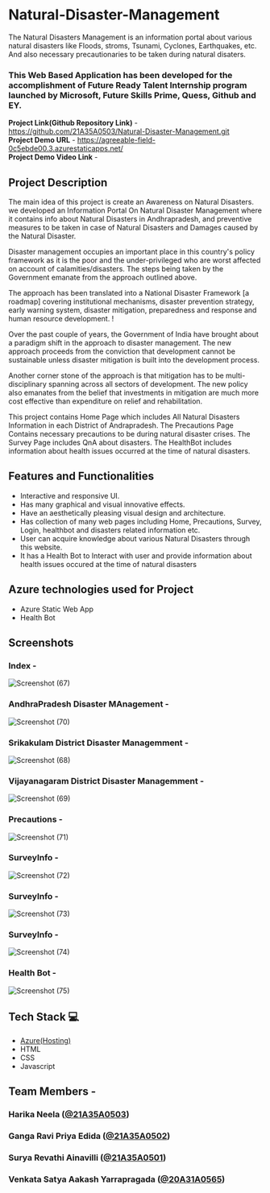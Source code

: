 # Natural-Disaster-Management

The Natural Disasters Management is an information portal about various natural disasters like Floods, stroms, Tsunami, Cyclones, Earthquakes, etc. And also necessary precautionaries to be taken during natural disaters.


### This Web Based Application has been developed for the accomplishment of Future Ready Talent Internship program launched by Microsoft, Future Skills Prime, Quess, Github and EY.

**Project Link(Github Repository Link)** - https://github.com/21A35A0503/Natural-Disaster-Management.git  <br>
**Project Demo URL** - https://agreeable-field-0c5ebde00.3.azurestaticapps.net/ <br>
**Project Demo Video Link** - 

## Project Description

The main idea of this project is create an Awareness on Natural Disasters.
we developed an Information Portal On Natural Disaster Management where it contains info about Natural Disasters in Andhrapradesh, and preventive measures to be taken in case of Natural Disasters and Damages caused by the Natural Disaster. 

Disaster management occupies an important place in this country's policy framework as it is the poor and the under-privileged who are worst affected on account of calamities/disasters. The steps being taken by the Government emanate from the approach outlined above.

The approach has been translated into a National Disaster Framework [a roadmap] covering institutional mechanisms, disaster prevention strategy, early warning system, disaster mitigation, preparedness and response and human resource development. !


Over the past couple of years, the Government of India have brought about a paradigm shift in the approach to disaster management. The new approach proceeds from
the conviction that development cannot be sustainable unless disaster mitigation is built into the development process. 


Another corner stone of the approach is that mitigation has to be multi-disciplinary spanning across all sectors of development. The new policy also emanates from the belief that investments in mitigation are much more cost effective than expenditure on relief and rehabilitation.


This project contains Home Page which includes All Natural Disasters Information in each District of Andrapradesh.
The Precautions Page Contains necessary precautions to be during natural disaster crises.
The Survey Page includes QnA about disasters.
The HealthBot includes information about health issues occurred at the time of natural disasters.


## Features and Functionalities


- Interactive and responsive UI.
- Has many graphical and visual innovative effects.
- Have an aesthetically pleasing visual design and architecture.
- Has collection of many web pages including Home, Precautions, Survey, Login, healthbot and disasters related information etc.
- User can acquire knowledge about various Natural Disasters through this website.
- It has a Health Bot to Interact with user and provide information about health issues occured at the time of natural disasters


## Azure technologies used for Project

- Azure Static Web App
- Health Bot

## Screenshots


### Index -

![Screenshot (67)](https://github.com/21A35A0503/Natural-Disaster-Management/assets/109912115/b4f1afd0-d5e7-4924-a175-9826dff27b45)

### AndhraPradesh Disaster MAnagement -
![Screenshot (70)](https://github.com/21A35A0503/Natural-Disaster-Management/assets/109912115/205f0b7e-94ea-45db-ab74-8ea0b47df571)

### Srikakulam District Disaster Managemment -
![Screenshot (68)](https://github.com/21A35A0503/Natural-Disaster-Management/assets/109912115/5f6310e9-c7ad-42d4-8f0d-df28397c764d)

### Vijayanagaram District Disaster Managemment -
![Screenshot (69)](https://github.com/21A35A0503/Natural-Disaster-Management/assets/109912115/b1931ddf-93ad-4e53-92eb-c5d4460fd3d9)

### Precautions -
![Screenshot (71)](https://github.com/21A35A0503/Natural-Disaster-Management/assets/109912115/af720706-be85-4656-befb-ad2a0cac9668)

### SurveyInfo -
![Screenshot (72)](https://github.com/21A35A0503/Natural-Disaster-Management/assets/109912115/d8a1a048-e96e-4349-9ed0-9f9c610351bf)

### SurveyInfo -
![Screenshot (73)](https://github.com/21A35A0503/Natural-Disaster-Management/assets/109912115/a768f6ef-b721-4042-9977-aabed0275d9e)

### SurveyInfo -
![Screenshot (74)](https://github.com/21A35A0503/Natural-Disaster-Management/assets/109912115/cebb9551-f44f-454e-8a4a-84efc1eaaae1)

### Health Bot -
![Screenshot (75)](https://github.com/21A35A0503/Natural-Disaster-Management/assets/109912115/f6a72c15-ebf7-4dcf-a47f-37791e14c5d7)

## Tech Stack 💻

- [Azure(Hosting)](https://azure.microsoft.com/en-in/features/azure-portal/)
- HTML
- CSS
- Javascript

## Team Members -
### Harika Neela ([@21A35A0503](https://github.com/21a35a0503))
### Ganga Ravi Priya Edida ([@21A35A0502](https://github.com/21a35a0502))
### Surya Revathi Ainavilli ([@21A35A0501](https://github.com/21a35a0501))
### Venkata Satya Aakash Yarrapragada ([@20A31A0565](https://github.com/20a31a0565))
  











